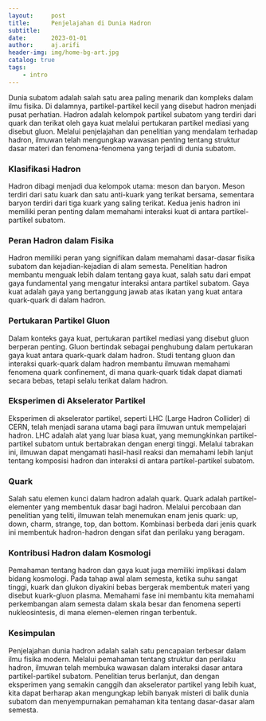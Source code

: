 ```yaml
---
layout:     post
title:      Penjelajahan di Dunia Hadron
subtitle:   
date:       2023-01-01
author:     aj.arifi
header-img: img/home-bg-art.jpg
catalog: true
tags:
    - intro
---
```



Dunia subatom adalah salah satu area paling menarik dan kompleks dalam ilmu fisika. 
Di dalamnya, partikel-partikel kecil yang disebut hadron menjadi pusat perhatian. 
Hadron adalah kelompok partikel subatom yang terdiri dari quark dan terikat 
oleh gaya kuat melalui pertukaran partikel mediasi yang disebut gluon. 
Melalui penjelajahan dan penelitian yang mendalam terhadap hadron, 
ilmuwan telah mengungkap wawasan penting tentang struktur dasar materi 
dan fenomena-fenomena yang terjadi di dunia subatom.

### Klasifikasi Hadron 

Hadron dibagi menjadi dua kelompok utama: meson dan baryon. 
Meson terdiri dari satu kuark dan satu anti-kuark yang terikat bersama, 
sementara baryon terdiri dari tiga kuark yang saling terikat. 
Kedua jenis hadron ini memiliki peran penting dalam memahami interaksi 
kuat di antara partikel-partikel subatom.

### Peran Hadron dalam Fisika

Hadron memiliki peran yang signifikan dalam memahami dasar-dasar fisika 
subatom dan kejadian-kejadian di alam semesta. Penelitian hadron membantu 
menguak lebih dalam tentang gaya kuat, salah satu dari empat gaya fundamental 
yang mengatur interaksi antara partikel subatom. Gaya kuat adalah gaya yang 
bertanggung jawab atas ikatan yang kuat antara quark-quark di dalam hadron.

### Pertukaran Partikel Gluon 

Dalam konteks gaya kuat, pertukaran partikel mediasi yang disebut gluon berperan penting. 
Gluon bertindak sebagai penghubung dalam pertukaran gaya kuat antara quark-quark dalam hadron. 
Studi tentang gluon dan interaksi quark-quark dalam hadron membantu ilmuwan memahami 
fenomena quark confinement, di mana quark-quark tidak dapat diamati secara bebas, 
tetapi selalu terikat dalam hadron.

### Eksperimen di Akselerator Partikel

Eksperimen di akselerator partikel, seperti LHC (Large Hadron Collider) di CERN, 
telah menjadi sarana utama bagi para ilmuwan untuk mempelajari hadron. 
LHC adalah alat yang luar biasa kuat, yang memungkinkan partikel-partikel 
subatom untuk bertabrakan dengan energi tinggi. Melalui tabrakan ini, 
ilmuwan dapat mengamati hasil-hasil reaksi dan memahami lebih lanjut tentang 
komposisi hadron dan interaksi di antara partikel-partikel subatom.

### Quark

Salah satu elemen kunci dalam hadron adalah quark. Quark adalah partikel-elementer 
yang membentuk dasar bagi hadron. Melalui percobaan dan penelitian yang teliti, 
ilmuwan telah menemukan enam jenis quark: up, down, charm, strange, top, dan bottom. 
Kombinasi berbeda dari jenis quark ini membentuk hadron-hadron dengan sifat dan perilaku yang beragam.

### Kontribusi Hadron dalam Kosmologi

Pemahaman tentang hadron dan gaya kuat juga memiliki implikasi dalam bidang kosmologi. 
Pada tahap awal alam semesta, ketika suhu sangat tinggi, kuark dan glukon diyakini 
bebas bergerak membentuk materi yang disebut kuark-gluon plasma. Memahami fase ini 
membantu kita memahami perkembangan alam semesta dalam skala besar dan fenomena 
seperti nukleosintesis, di mana elemen-elemen ringan terbentuk.

### Kesimpulan

Penjelajahan dunia hadron adalah salah satu pencapaian terbesar dalam ilmu fisika modern. 
Melalui pemahaman tentang struktur dan perilaku hadron, ilmuwan telah membuka wawasan 
dalam interaksi dasar antara partikel-partikel subatom. Penelitian terus berlanjut, 
dan dengan eksperimen yang semakin canggih dan akselerator partikel yang lebih kuat, 
kita dapat berharap akan mengungkap lebih banyak misteri di balik dunia subatom dan 
menyempurnakan pemahaman kita tentang dasar-dasar alam semesta.

